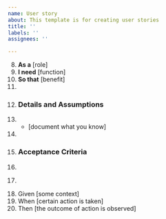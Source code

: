 ```yaml
---
name: User story
about: This template is for creating user stories
title: ''
labels: ''
assignees: ''

---
```


8.	 **As a** [role]  
9.	 **I need** [function]  
10.	 **So that** [benefit]  
11.	   
12.	 ### Details and Assumptions
13.	 * [document what you know]
14.	   
15.	 ### Acceptance Criteria  
16.	   
17.	 ```gherkin
18.	 Given [some context]
19.	 When [certain action is taken]
20.	 Then [the outcome of action is observed]
 ```
